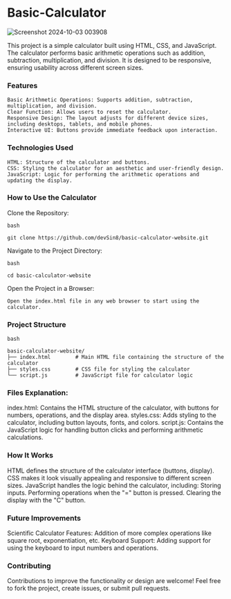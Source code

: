 # Basic-Calculator

![Screenshot 2024-10-03 003908](https://github.com/user-attachments/assets/3eeb0487-5c10-456c-8f49-303cd1b2791d)

This project is a simple calculator built using HTML, CSS, and JavaScript. The calculator performs basic arithmetic operations such as addition, subtraction, multiplication, and division. It is designed to be responsive, ensuring usability across different screen sizes.

### Features

    Basic Arithmetic Operations: Supports addition, subtraction, multiplication, and division.
    Clear Function: Allows users to reset the calculator.
    Responsive Design: The layout adjusts for different device sizes, including desktops, tablets, and mobile phones.
    Interactive UI: Buttons provide immediate feedback upon interaction.

### Technologies Used

    HTML: Structure of the calculator and buttons.
    CSS: Styling the calculator for an aesthetic and user-friendly design.
    JavaScript: Logic for performing the arithmetic operations and updating the display.

### How to Use the Calculator

  Clone the Repository:

    bash

    git clone https://github.com/devSin8/basic-calculator-website.git

Navigate to the Project Directory:

    bash

    cd basic-calculator-website

Open the Project in a Browser:

    Open the index.html file in any web browser to start using the calculator.

### Project Structure
```
bash

basic-calculator-website/
├── index.html        # Main HTML file containing the structure of the calculator
├── styles.css        # CSS file for styling the calculator
└── script.js         # JavaScript file for calculator logic
```

### Files Explanation:

  index.html: Contains the HTML structure of the calculator, with buttons for numbers, operations, and the display area.
  styles.css: Adds styling to the calculator, including button layouts, fonts, and colors.
  script.js: Contains the JavaScript logic for handling button clicks and performing arithmetic calculations.

### How It Works

  HTML defines the structure of the calculator interface (buttons, display).
  CSS makes it look visually appealing and responsive to different screen sizes.
  JavaScript handles the logic behind the calculator, including:
        Storing inputs.
        Performing operations when the "=" button is pressed.
        Clearing the display with the "C" button.


### Future Improvements

  Scientific Calculator Features: Addition of more complex operations like square root, exponentiation, etc.
  Keyboard Support: Adding support for using the keyboard to input numbers and operations.


### Contributing

Contributions to improve the functionality or design are welcome! Feel free to fork the project, create issues, or submit pull requests.
